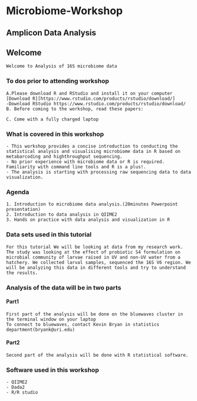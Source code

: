 # Microbiome-Workshop

## Amplicon Data Analysis

## Welcome
```
Welcome to Analysis of 16S microbiome data
```
### To dos prior to attending workshop
```
A.Please download R and RStudio and install it on your computer 
[Download R][https://www.rstudio.com/products/rstudio/download/] 
-Download RStudio https://www.rstudio.com/products/rstudio/download/
B. Before coming to the workshop, read these papers:

C. Come with a fully charged laptop
```


### What is covered in this workshop
```
- This workshop provides a concise introduction to conducting the statistical analysis and visualising microbiome data in R based on metabarcoding and highthroughput sequencing.
- No prior experience with microbiome data or R is required. Familiarity with command line tools and R is a plus!.
- The analysis is starting with processing raw sequencing data to data visualization.
```
### Agenda
```
1. Introduction to microbiome data analysis.(20minutes Powerpoint presentation)
2. Introduction to data analysis in QIIME2
3. Hands on practice with data analysis and visualization in R
```

### Data sets used in this tutorial
```
For this tutorial We will be looking at data from my research work.
The study was looking at the effect of probiotic S4 formulation on microbial community of larvae raised in UV and non-UV water from a hatchery. We collected larval samples, sequenced the 16S V6 region. We will be analyzing this data in different tools and try to understand the results.
```
### Analysis of the data will be in two parts
#### Part1
```
First part of the analysis will be done on the bluewaves cluster in the terminal window on your laptop
To connect to bluewaves, contact Kevin Bryan in statistics department(bryank@uri.edu) 
```
#### Part2
```
Second part of the analysis will be done with R statistical software.
```
### Software used in this workshop
```
- QIIME2
- Dada2
- R/R studio
```







